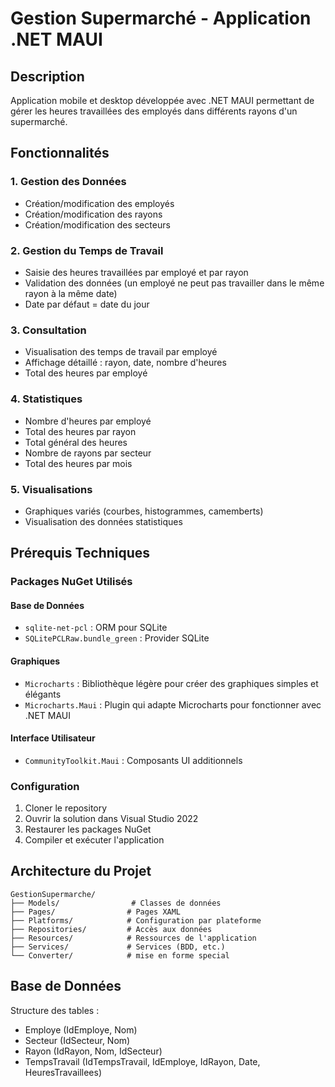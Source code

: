 # Gestion Supermarché - Application .NET MAUI

## Description
Application mobile et desktop développée avec .NET MAUI permettant de gérer les heures travaillées des employés dans différents rayons d'un supermarché.

## Fonctionnalités

### 1. Gestion des Données
- Création/modification des employés
- Création/modification des rayons
- Création/modification des secteurs

### 2. Gestion du Temps de Travail
- Saisie des heures travaillées par employé et par rayon
- Validation des données (un employé ne peut pas travailler dans le même rayon à la même date)
- Date par défaut = date du jour

### 3. Consultation
- Visualisation des temps de travail par employé
- Affichage détaillé : rayon, date, nombre d'heures
- Total des heures par employé

### 4. Statistiques
- Nombre d'heures par employé
- Total des heures par rayon
- Total général des heures
- Nombre de rayons par secteur
- Total des heures par mois

### 5. Visualisations
- Graphiques variés (courbes, histogrammes, camemberts)
- Visualisation des données statistiques

## Prérequis Techniques

### Packages NuGet Utilisés

#### Base de Données
- `sqlite-net-pcl` : ORM pour SQLite
- `SQLitePCLRaw.bundle_green` : Provider SQLite

#### Graphiques
- `Microcharts` : Bibliothèque légère pour créer des graphiques simples et élégants
- `Microcharts.Maui` : Plugin qui adapte Microcharts pour fonctionner avec .NET MAUI

#### Interface Utilisateur
- `CommunityToolkit.Maui` : Composants UI additionnels

### Configuration

1. Cloner le repository
2. Ouvrir la solution dans Visual Studio 2022
3. Restaurer les packages NuGet
4. Compiler et exécuter l'application

## Architecture du Projet

```
GestionSupermarche/
├── Models/                # Classes de données
├── Pages/                # Pages XAML
├── Platforms/            # Configuration par plateforme
├── Repositories/         # Accès aux données
├── Resources/            # Ressources de l'application
├── Services/             # Services (BDD, etc.)
└── Converter/            # mise en forme special   
```

## Base de Données

Structure des tables :
- Employe (IdEmploye, Nom)
- Secteur (IdSecteur, Nom)
- Rayon (IdRayon, Nom, IdSecteur)
- TempsTravail (IdTempsTravail, IdEmploye, IdRayon, Date, HeuresTravaillees)
